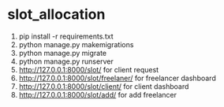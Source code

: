 # slot_allocation
1. pip install -r requirements.txt
2. python manage.py makemigrations
3. python manage.py migrate
4. python manage.py runserver
5. http://127.0.0.1:8000/slot/  for client request
6. http://127.0.0.1:8000/slot/freelaner/ for freelancer dashboard
7. http://127.0.0.1:8000/slot/client/   for client dashboard
8. http://127.0.0.1:8000/slot/add/  for add freelancer
